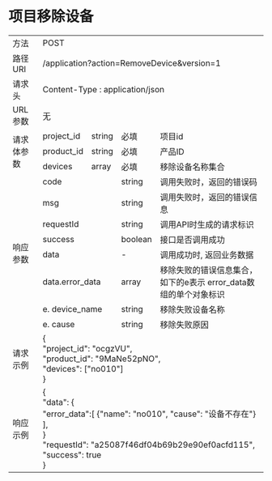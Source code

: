 # 项目移除设备

<table>
<tr><td>方法</td><td colspan="4">POST</td></tr>
<tr><td>路径URI</td><td colspan="4">/application?action=RemoveDevice&version=1</td></tr>
<tr><td>请求头</td><td colspan="4">Content-Type : application/json</td></tr>

<tr><td>URL参数</td><td colspan="4">无</td></tr>

<tr><td rowspan="3">请求体参数</td><td>project_id</td><td>string</td><td>必填</td><td>项目id </td></td>
<tr><td>product_id</td><td>string</td><td>必填</td><td>产品ID</td></tr>
<tr><td>devices</td><td>array</td><td>必填</td><td>移除设备名称集合</td></tr>

<tr><td rowspan="8">响应参数</td><td colspan="2">code</td><td>string</td><td>调用失败时，返回的错误码</td></tr>
<tr><td colspan="2">msg</td><td>string</td><td>调用失败时，返回的错误信息</td></tr>
<tr><td colspan="2">requestId</td><td>string</td><td>调用API时生成的请求标识</td></tr>
<tr><td colspan="2">success</td><td>boolean</td><td>接口是否调用成功</td></tr>
<tr><td colspan="2">data</td><td>-</td><td>调用成功时, 返回业务数据</td></tr>
<tr><td colspan="2">data.error_data</td><td>array</td><td>移除失败的错误信息集合，如下的e表示 error_data数组的单个对象标识</td></tr>
<tr><td colspan="2">e. device_name</td><td>string</td><td>移除失败设备名称</td></tr>
<tr><td colspan="2">e. cause</td><td>string</td><td>移除失败原因</td></tr>

<tr><td>请求示例</td><td colspan="4">
{<br>
    "project_id": "ocgzVU",<br>
    "product_id": "9MaNe52pNO", <br>
    "devices": ["no010"]<br>
}<br>
</td></tr>
<tr><td>响应示例</td><td colspan="4">
{<br>
    "data": {<br>
       "error_data":[
           {"name": "no010", "cause": "设备不存在"}<br>
        ],<br>
    }<br>
    "requestId": "a25087f46df04b69b29e90ef0acfd115",<br> 
    "success": true<br>
}<br>
</td></tr>
</table>